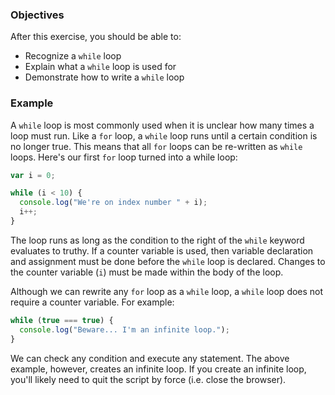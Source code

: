 <!--{ ids:[197], language:'JavaScript', type:'workshop', order: 6, name:'While Loops', description:'When you don't know how many times a loop should run, use a while loop' } -->
### Objectives

After this exercise, you should be able to:

- Recognize a `while` loop
- Explain what a `while` loop is used for
- Demonstrate how to write a `while` loop

### Example

A `while` loop is most commonly used when it is unclear how many times a loop must run. Like a `for` loop, a `while` loop runs until a certain condition is no longer true. This means that all `for` loops can be re-written as `while` loops. Here's our first `for` loop turned into a while loop:

```js
var i = 0;

while (i < 10) {
  console.log("We're on index number " + i);
  i++;
}
```

The loop runs as long as the condition to the right of the `while` keyword evaluates to truthy. If a counter variable is used, then variable declaration and assignment must be done before the `while` loop is declared. Changes to the counter variable (`i`) must be made within the body of the loop.

Although we can rewrite any `for` loop as a `while` loop, a `while` loop does not require a counter variable. For example:

```js
while (true === true) {
  console.log("Beware... I'm an infinite loop.");
}
```

We can check any condition and execute any statement. The above example, however, creates an infinite loop. If you create an infinite loop, you'll likely need to quit the script by force (i.e. close the browser).
